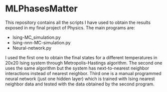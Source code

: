 # MLPhasesMatter
This repository contains all the scripts I have used to obtain the results exposed in my final project of Physics.
The main programs are: 
  * Ising-MC_simulation.py
  * Ising-nnn-MC-simulation.py
  * Neural-network.py
  
I used the first one to obtain the final states for a different temperatures in 20x20 Ising system through Metropolis-Hastings algorithm.
The second one uses the same algorithm but the system has next-to-nearest neighbor interactions instead of nearest neighbor.
Third one is a manual programmed neural network (just one hidden layer) which is trained with Ising nearest neighbor data and tested with the data obtained by the second program.
